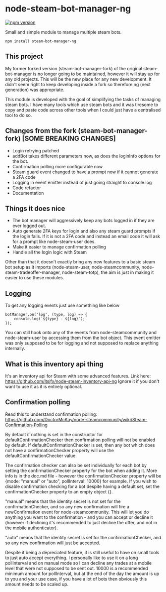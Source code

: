 # node-steam-bot-manager-ng
[![npm version](https://img.shields.io/npm/v/steam-bot-manager-ng.svg)](https://npmjs.com/package/steam-bot-manager-ng) 

Small and simple module to manage multiple steam bots.

```
npm install steam-bot-manager-ng
```

## This project

My former forked version (steam-bot-manager-fork) of the original steam-bot-manager is no longer going to be maintained, however it will stay up for any old projects. This will be the new place for any new development. It didn't seem right to keep developing inside a fork so therefore ng (next generation) was appropriate.

This module is developed with the goal of simplifying the tasks of managing steam bots. I have many tools which use steam bots and it was tiresome to copy and paste code across other tools when I could just have a centralised tool to do so.

## Changes from the fork (steam-bot-manager-fork) [SOME BREAKING CHANGES]

- Login retrying patched
- addBot takes different parameters now, as does the loginInfo options for the bot.
- Confirmation polling more configurable now
- Steam guard event changed to have a prompt now if it cannot generate a 2FA code
- Logging in event emitter instead of just going straight to console.log
- Code refactor
- Documentation

## Things it does nice

- The bot manager will aggressively keep any bots logged in if they are ever logged out.
- Auto generate 2FA keys for login and also any steam guard prompts if the login fails. If it is not a 2FA code and instead an email code it will ask for a prompt like node-steam-user does.
- Make it easier to manage confirmation polling
- Handle all the login logic with Steam


Other than that it doesn't exactly bring any new features to a basic steam bot setup as it imports (node-steam-user, node-steamcommunity, node-steam-tradeoffer-manager, node-steam-totp), the aim is just in making it easier to use these modules.

## Logging

To get any logging events just use something like below
```
botManager.on('log', (type, log) => {
	console.log(`${type} - ${log}`);
});
```
You can still hook onto any of the events from node-steamcommunity and node-steam-user by accessing them from the bot object. This event emitter was only supposed to be for logging and not supposed to replace anything internally.

## What is this inventory api thing

It's an inventory api for Steam with some advanced features. Link here: https://github.com/itsjfx/node-steam-inventory-api-ng Ignore it if you don't want to use it as it is entirely optional.

## Confirmation polling

Read this to understand confirmation polling: https://github.com/DoctorMcKay/node-steamcommunity/wiki/Steam-Confirmation-Polling

By default if nothing is set in the constructor for defaultConfirmationChecker then confirmation polling will not be enabled by default. If defaultConfirmationChecker is set, then any bot which does not have a confirmationChecker property will use the defaultConfirmationChecker value.

The confirmation checker can also be set individually for each bot by setting the confirmationChecker property for the bot when adding it. More info is in the doc.md file - however the confirmationChecker property will be {mode: "manual" or "auto", pollInterval: 10000} for example. If you wish to disable confirmation checking for a bot despite having a default set, set the confirmationChecker property to an empty object {}.

"manual" means that the identity secret is not set for the confirmationChecker, and so any new confirmation will fire a newConfirmation event for node-steamcommunity. This will let you do anything you want to the confirmation - and you can accept or decline it (however if declining it's recommended to just decline the offer, and not in the mobile authenticator).

"auto" means that the identity secret is set for the confirmationChecker, and so any new confirmation will just be accepted.

Despite it being a depreciated feature, it is still useful to have on small tools to just auto accept everything. I personally like to use it on a long pollInterval and on manual mode so I can decline any trades at a mobile level that were not supposed to be sent out. 10000 is a recommended minimum amount for pollInterval, but at the end of the day the amount is up to you and your use case, if you have a lot of bots then obviously this amount needs to be scaled up.